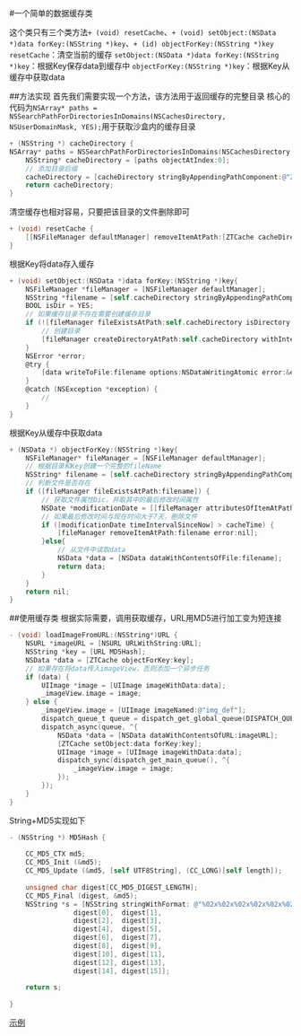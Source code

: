#一个简单的数据缓存类

这个类只有三个类方法`+ (void) resetCache`、`+ (void) setObject:(NSData *)data forKey:(NSString *)key`、`+ (id) objectForKey:(NSString *)key`
`resetCache`：清空当前的缓存
`setObject:(NSData *)data forKey:(NSString *)key`：根据Key保存data到缓存中
`objectForKey:(NSString *)key`：根据Key从缓存中获取data

##方法实现
首先我们需要实现一个方法，该方法用于返回缓存的完整目录
核心的代码为`NSArray* paths = NSSearchPathForDirectoriesInDomains(NSCachesDirectory, NSUserDomainMask, YES);`用于获取沙盒内的缓存目录
```Objective-C
+ (NSString *) cacheDirectory {
NSArray* paths = NSSearchPathForDirectoriesInDomains(NSCachesDirectory, NSUserDomainMask, YES);
    NSString* cacheDirectory = [paths objectAtIndex:0];
    // 添加目录后缀
    cacheDirectory = [cacheDirectory stringByAppendingPathComponent:@"ZTCaches"];
    return cacheDirectory;
}
```
清空缓存也相对容易，只要把该目录的文件删除即可
```Objective-C
+ (void) resetCache {
    [[NSFileManager defaultManager] removeItemAtPath:[ZTCache cacheDirectory] error:nil];
}
```
根据Key将data存入缓存
```Objective-C
+ (void) setObject:(NSData *)data forKey:(NSString *)key{
    NSFileManager *fileManager = [NSFileManager defaultManager];
    NSString *filename = [self.cacheDirectory stringByAppendingPathComponent:key];
    BOOL isDir = YES;
    // 如果缓存目录不存在需要创建缓存目录
    if (![fileManager fileExistsAtPath:self.cacheDirectory isDirectory:&isDir]) {
        // 创建目录
        [fileManager createDirectoryAtPath:self.cacheDirectory withIntermediateDirectories:NO attributes:nil error:nil];
    }
    NSError *error;
    @try {
        [data writeToFile:filename options:NSDataWritingAtomic error:&error];
    }
    @catch (NSException *exception) {
        //
    }
}
```
根据Key从缓存中获取data
```Objective-C
+ (NSData *) objectForKey:(NSString *)key{
    NSFileManager* fileManager = [NSFileManager defaultManager];
    // 根据目录和Key创建一个完整的fileName
    NSString* filename = [self.cacheDirectory stringByAppendingPathComponent:key];
    // 判断文件是否存在
    if ([fileManager fileExistsAtPath:filename]) {
        // 获取文件属性Dic，并取其中的最后修改时间属性
        NSDate *modificationDate = [[fileManager attributesOfItemAtPath:filename error:nil] objectForKey:NSFileModificationDate];
        // 如果最后修改时间与现在时间大于7天，删除文件
        if ([modificationDate timeIntervalSinceNow] > cacheTime) {
            [fileManager removeItemAtPath:filename error:nil];
        }else{
            // 从文件中读取data
            NSData *data = [NSData dataWithContentsOfFile:filename];
            return data;
        }
    }
    return nil;
}
```

##使用缓存类
根据实际需要，调用获取缓存，URL用MD5进行加工变为短连接
```Objective-C
- (void) loadImageFromURL:(NSString*)URL {
	NSURL *imageURL = [NSURL URLWithString:URL];
	NSString *key = [URL MD5Hash];
	NSData *data = [ZTCache objectForKey:key];
    // 如果存在将data传入imageView，否则添加一个异步任务
	if (data) {
		UIImage *image = [UIImage imageWithData:data];
		_imageView.image = image;
	} else {
		_imageView.image = [UIImage imageNamed:@"img_def"];
		dispatch_queue_t queue = dispatch_get_global_queue(DISPATCH_QUEUE_PRIORITY_HIGH, 0ul);
		dispatch_async(queue, ^{
			NSData *data = [NSData dataWithContentsOfURL:imageURL];
			[ZTCache setObject:data forKey:key];
			UIImage *image = [UIImage imageWithData:data];
			dispatch_sync(dispatch_get_main_queue(), ^{
				_imageView.image = image;
			});
		});
	}
}
```
String+MD5实现如下
```Objective-C
- (NSString *) MD5Hash {
	
	CC_MD5_CTX md5;
	CC_MD5_Init (&md5);
	CC_MD5_Update (&md5, [self UTF8String], (CC_LONG)[self length]);
	
	unsigned char digest[CC_MD5_DIGEST_LENGTH];
	CC_MD5_Final (digest, &md5);
	NSString *s = [NSString stringWithFormat: @"%02x%02x%02x%02x%02x%02x%02x%02x%02x%02x%02x%02x%02x%02x%02x%02x",
				digest[0],  digest[1], 
				digest[2],  digest[3],
				digest[4],  digest[5],
				digest[6],  digest[7],
				digest[8],  digest[9],
				digest[10], digest[11],
				digest[12], digest[13],
				digest[14], digest[15]];
	
	return s;
	
}
```

[示例](https://github.com/zt1991616/CacheDemo)